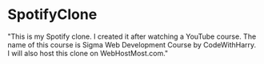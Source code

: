 # SpotifyClone
"This is my Spotify clone. I created it after watching a YouTube course. The name of this course is Sigma Web Development Course by CodeWithHarry. I will also host this clone on WebHostMost.com."
